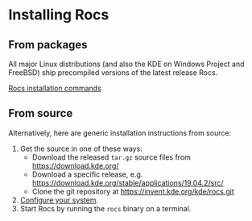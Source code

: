 # Installing Rocs

## From packages

All major Linux distributions (and also the KDE on Windows
Project and FreeBSD) ship precompiled versions of the latest release Rocs.

[Rocs installation commands](https://pkgs.org/download/rocs)

## From source

Alternatively, here are generic installation instructions from source:

1. Get the source in one of these ways:
   - Download the released `tar.gz` source files from https://download.kde.org/
   - Download a specific release, e.g. https://download.kde.org/stable/applications/19.04.2/src/
   - Clone the git repository at https://invent.kde.org/kde/rocs.git
2. [Configure your system](https://techbase.kde.org/Projects/Edu/Rocs).
3. Start Rocs by running the `rocs` binary on a terminal.
